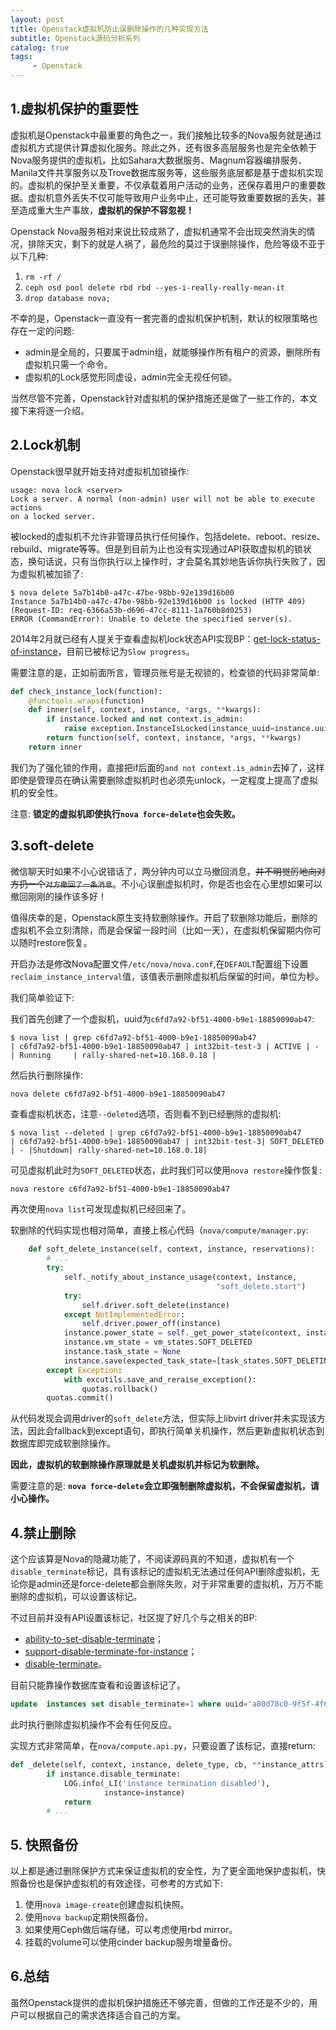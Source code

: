 ```yaml
---
layout: post
title: Openstack虚拟机防止误删除操作的几种实现方法
subtitle: Openstack源码分析系列
catalog: true
tags:
     - Openstack
---
```


## 1.虚拟机保护的重要性

虚拟机是Openstack中最重要的角色之一，我们接触比较多的Nova服务就是通过虚拟机方式提供计算虚拟化服务。除此之外，还有很多高层服务也是完全依赖于Nova服务提供的虚拟机，比如Sahara大数据服务、Magnum容器编排服务、Manila文件共享服务以及Trove数据库服务等，这些服务底层都是基于虚拟机实现的。虚拟机的保护至关重要，不仅承载着用户活动的业务，还保存着用户的重要数据。虚拟机意外丢失不仅可能导致用户业务中止，还可能导致重要数据的丢失，甚至造成重大生产事故，**虚拟机的保护不容忽视！**

Openstack Nova服务相对来说比较成熟了，虚拟机通常不会出现突然消失的情况，排除天灾，剩下的就是人祸了，最危险的莫过于误删除操作，危险等级不亚于以下几种:

1. `rm -rf /`
2. `ceph osd pool delete rbd rbd --yes-i-really-really-mean-it`
3. `drop database nova;`

不幸的是，Openstack一直没有一套完善的虚拟机保护机制，默认的权限策略也存在一定的问题:

* admin是全局的，只要属于admin组，就能够操作所有租户的资源，删除所有虚拟机只需一个命令。
* 虚拟机的Lock感觉形同虚设，admin完全无视任何锁。

当然尽管不完善，Openstack针对虚拟机的保护措施还是做了一些工作的，本文接下来将逐一介绍。

## 2.Lock机制

Openstack很早就开始支持对虚拟机加锁操作:

```
usage: nova lock <server>
Lock a server. A normal (non-admin) user will not be able to execute actions
on a locked server.
```

被locked的虚拟机不允许非管理员执行任何操作，包括delete、reboot、resize、rebuild、migrate等等。但是到目前为止也没有实现通过API获取虚拟机的锁状态，换句话说，只有当你执行以上操作时，才会莫名其妙地告诉你执行失败了，因为虚拟机被加锁了:

```
$ nova delete 5a7b14b0-a47c-47be-98bb-92e139d16b00
Instance 5a7b14b0-a47c-47be-98bb-92e139d16b00 is locked (HTTP 409) (Request-ID: req-6366a53b-d696-47cc-8111-1a760b8d0253)
ERROR (CommandError): Unable to delete the specified server(s).
```

2014年2月就已经有人提关于查看虚拟机lock状态API实现BP：[get-lock-status-of-instance](https://blueprints.launchpad.net/nova/+spec/get-lock-status-of-instance)，目前已被标记为`Slow progress`。

需要注意的是，正如前面所言，管理员账号是无视锁的，检查锁的代码非常简单:

```python
def check_instance_lock(function):
    @functools.wraps(function)
    def inner(self, context, instance, *args, **kwargs):
        if instance.locked and not context.is_admin:
            raise exception.InstanceIsLocked(instance_uuid=instance.uuid)
        return function(self, context, instance, *args, **kwargs)
    return inner
```

我们为了强化锁的作用，直接把if后面的`and not context.is_admin`去掉了，这样即使是管理员在确认需要删除虚拟机时也必须先unlock，一定程度上提高了虚拟机的安全性。

注意: **锁定的虚拟机即使执行`nova force-delete`也会失败。**

## 3.soft-delete

微信聊天时如果不小心说错话了，两分钟内可以立马撤回消息，~~并不明觉厉地向对方扔一个`对方撤回了一条消息`~~。不小心误删虚拟机时，你是否也会在心里想如果可以撤回刚刚的操作该多好！

值得庆幸的是，Openstack原生支持软删除操作。开启了软删除功能后，删除的虚拟机不会立刻清除，而是会保留一段时间（比如一天），在虚拟机保留期内你可以随时restore恢复。

开启办法是修改Nova配置文件`/etc/nova/nova.conf`,在`DEFAULT`配置组下设置`reclaim_instance_interval`值，该值表示删除虚拟机后保留的时间，单位为秒。

我们简单验证下:

我们首先创建了一个虚拟机，uuid为`c6fd7a92-bf51-4000-b9e1-18850090ab47`:

```
$ nova list | grep c6fd7a92-bf51-4000-b9e1-18850090ab47
| c6fd7a92-bf51-4000-b9e1-18850090ab47 | int32bit-test-3 | ACTIVE | -          | Running     | rally-shared-net=10.168.0.18 |
```

然后执行删除操作:

```
nova delete c6fd7a92-bf51-4000-b9e1-18850090ab47
```

查看虚拟机状态，注意`--deleted`选项，否则看不到已经删除的虚拟机:

```
$ nova list --deleted | grep c6fd7a92-bf51-4000-b9e1-18850090ab47
| c6fd7a92-bf51-4000-b9e1-18850090ab47 | int32bit-test-3| SOFT_DELETED | - |Shutdown| rally-shared-net=10.168.0.18|
```

可见虚拟机此时为`SOFT_DELETED`状态，此时我们可以使用`nova restore`操作恢复:

```bash
nova restore c6fd7a92-bf51-4000-b9e1-18850090ab47
```

再次使用`nova list`可发现虚拟机已经回来了。

软删除的代码实现也相对简单，直接上核心代码（`nova/compute/manager.py`:

```python
    def soft_delete_instance(self, context, instance, reservations):
        # ...
        try:
            self._notify_about_instance_usage(context, instance,
                                              "soft_delete.start")
            try:
                self.driver.soft_delete(instance)
            except NotImplementedError:
                self.driver.power_off(instance)
            instance.power_state = self._get_power_state(context, instance)
            instance.vm_state = vm_states.SOFT_DELETED
            instance.task_state = None
            instance.save(expected_task_state=[task_states.SOFT_DELETING])
        except Exception:
            with excutils.save_and_reraise_exception():
                quotas.rollback()
        quotas.commit()
```

从代码发现会调用driver的`soft_delete`方法，但实际上libvirt driver并未实现该方法，因此会fallback到except语句，即执行简单关机操作，然后更新虚拟机状态到数据库即完成软删除操作。

**因此，虚拟机的软删除操作原理就是关机虚拟机并标记为软删除。**

需要注意的是: **`nova force-delete`会立即强制删除虚拟机，不会保留虚拟机，请小心操作。**

## 4.禁止删除

这个应该算是Nova的隐藏功能了，不阅读源码真的不知道，虚拟机有一个`disable_terminate`标记，具有该标记的虚拟机无法通过任何API删除虚拟机，无论你是admin还是force-delete都会删除失败，对于非常重要的虚拟机，万万不能删除的虚拟机，可以设置该标记。

不过目前并没有API设置该标记，社区提了好几个与之相关的BP:

* [ability-to-set-disable-terminate](https://blueprints.launchpad.net/nova/+spec/ability-to-set-disable-terminate)；
* [support-disable-terminate-for-instance](https://blueprints.launchpad.net/nova/+spec/support-disable-terminate-for-instance)；
* [disable-terminate](https://blueprints.launchpad.net/nova/+spec/disable-terminate)。

目前只能靠操作数据库查看和设置该标记了。

```sql
update  instances set disable_terminate=1 where uuid='a80d78c0-9f5f-4f01-8ace-72a5133a4763';
```

此时执行删除虚拟机操作不会有任何反应。

实现方式非常简单，在`nova/compute.api.py`，只要设置了该标记，直接return:

```python
def _delete(self, context, instance, delete_type, cb, **instance_attrs):
        if instance.disable_terminate:
            LOG.info(_LI('instance termination disabled'),
                     instance=instance)
            return
        # ...
```

## 5. 快照备份

以上都是通过删除保护方式来保证虚拟机的安全性，为了更全面地保护虚拟机，快照备份也是保护虚拟机的有效途径，可参考的方式如下:

1. 使用`nova image-create`创建虚拟机快照。
2. 使用`nova backup`定期快照备份。
3. 如果使用Ceph做后端存储，可以考虑使用rbd mirror。
4. 挂载的volume可以使用cinder backup服务增量备份。

## 6.总结

虽然Openstack提供的虚拟机保护措施还不够完善，但做的工作还是不少的，用户可以根据自己的需求选择适合自己的方案。
